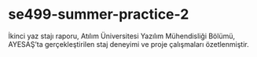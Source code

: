 # se499-summer-practice-2
İkinci yaz stajı raporu, Atılım Üniversitesi Yazılım Mühendisliği Bölümü, AYESAŞ’ta gerçekleştirilen staj deneyimi ve proje çalışmaları özetlenmiştir.

